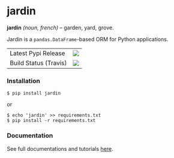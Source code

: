 # jardin

**jardin** *(noun, french)* – garden, yard, grove.

Jardin is a `pandas.DataFrame`-based ORM for Python applications.

<table>
<tr>
  <td>Latest Pypi Release</td>
  <td>
    <a href="https://badge.fury.io/py/jardin">
      <img src="https://badge.fury.io/py/jardin.svg" />
    </a>
  </td>
 </tr>
  <tr>
  <td>Build Status (Travis)</td>
  <td>
    <a href="https://travis-ci.org/instacart/jardin.svg?branch=master">
      <img src="https://travis-ci.org/instacart/jardin.svg?branch=master" />
    </a>
  </td>
 </tr>
</table>

### Installation
```shell
$ pip install jardin
```
or
```shell
$ echo 'jardin' >> requirements.txt
$ pip install -r requirements.txt
```

### Documentation

See full documentations and tutorials [here](http://jardin.readthedocs.io/en/latest/).
